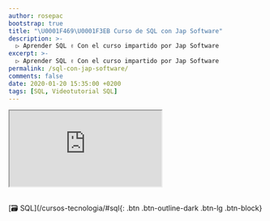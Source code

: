 ```yaml
---
author: rosepac
bootstrap: true
title: "\U0001F469‍\U0001F3EB Curso de SQL con Jap Software"
description: >-
  ▷ Aprender SQL ✌️ Con el curso impartido por Jap Software
excerpt: >-
  ▷ Aprender SQL ✌️ Con el curso impartido por Jap Software
permalink: /sql-con-jap-software/
comments: false
date: 2020-01-20 15:35:00 +0200
tags: [SQL, Videotutorial SQL]
---
```


<div class="embed-responsive embed-responsive-16by9">
  <iframe class="embed-responsive-item" src="https://www.youtube.com/embed/videoseries?list=PLLJJqiFt6VPpzuD4iY1AEEy1nlZBC0ybM" allowfullscreen></iframe>
</div><br/>

[🗃 SQL](/cursos-tecnologia/#sql{: .btn .btn-outline-dark .btn-lg .btn-block}
